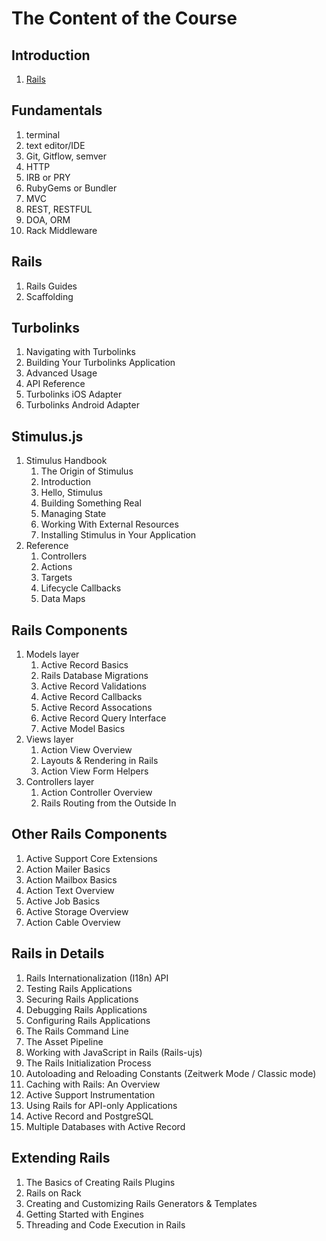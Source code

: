 # The Content of the Course


## Introduction

1. [Rails](https://speakerdeck.com/tayfunoziserikan/rails-doktrini)


## Fundamentals

1. terminal
2. text editor/IDE
3. Git, Gitflow, semver
4. HTTP
5. IRB or PRY
6. RubyGems or Bundler
7. MVC
8. REST, RESTFUL
9. DOA, ORM
10. Rack Middleware


## Rails

1. Rails Guides
2. Scaffolding


## Turbolinks

1. Navigating with Turbolinks
2. Building Your Turbolinks Application
3. Advanced Usage
4. API Reference
5. Turbolinks iOS Adapter
6. Turbolinks Android Adapter


## Stimulus.js

1. Stimulus Handbook
    1. The Origin of Stimulus
    2. Introduction
    3. Hello, Stimulus
    4. Building Something Real
    5. Managing State
    6. Working With External Resources
    7. Installing Stimulus in Your Application
2. Reference
    1. Controllers
    2. Actions
    3. Targets
    4. Lifecycle Callbacks
    5. Data Maps


## Rails Components

1. Models layer
    1. Active Record Basics
    2. Rails Database Migrations
    3. Active Record Validations
    4. Active Record Callbacks
    5. Active Record Assocations
    6. Active Record Query Interface
    7. Active Model Basics
2. Views layer
    1. Action View Overview
    2. Layouts & Rendering in Rails
    3. Action View Form Helpers
3. Controllers layer
    1. Action Controller Overview
    2. Rails Routing from the Outside In


## Other Rails Components

1. Active Support Core Extensions 
2. Action Mailer Basics
3. Action Mailbox Basics 
4. Action Text Overview
5. Active Job Basics
6. Active Storage Overview
7. Action Cable Overview


## Rails in Details

1. Rails Internationalization (I18n) API
2. Testing Rails Applications
3. Securing Rails Applications
4. Debugging Rails Applications
5. Configuring Rails Applications
6. The Rails Command Line
7. The Asset Pipeline
8. Working with JavaScript in Rails (Rails-ujs)
9. The Rails Initialization Process
10. Autoloading and Reloading Constants (Zeitwerk Mode / Classic mode)
11. Caching with Rails: An Overview
12. Active Support Instrumentation
13. Using Rails for API-only Applications
14. Active Record and PostgreSQL
15. Multiple Databases with Active Record


## Extending Rails

1. The Basics of Creating Rails Plugins
2. Rails on Rack
3. Creating and Customizing Rails Generators & Templates
4. Getting Started with Engines
5. Threading and Code Execution in Rails 